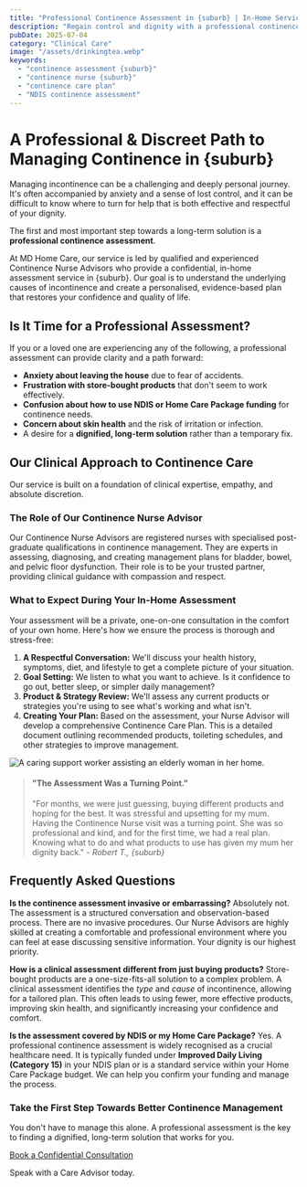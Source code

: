 ```yaml
---
title: "Professional Continence Assessment in {suburb} | In-Home Service"
description: "Regain control and dignity with a professional continence assessment in {suburb}. Our qualified Continence Nurses provide a discreet, in-home service to create a personalised plan that works. NDIS & Aged Care."
pubDate: 2025-07-04
category: "Clinical Care"
image: "/assets/drinkingtea.webp"
keywords:
  - "continence assessment {suburb}"
  - "continence nurse {suburb}"
  - "continence care plan"
  - "NDIS continence assessment"
---
```


# A Professional & Discreet Path to Managing Continence in {suburb}

Managing incontinence can be a challenging and deeply personal journey. It's often accompanied by anxiety and a sense of lost control, and it can be difficult to know where to turn for help that is both effective and respectful of your dignity.

The first and most important step towards a long-term solution is a **professional continence assessment**.

At MD Home Care, our service is led by qualified and experienced Continence Nurse Advisors who provide a confidential, in-home assessment service in {suburb}. Our goal is to understand the underlying causes of incontinence and create a personalised, evidence-based plan that restores your confidence and quality of life.

## Is It Time for a Professional Assessment?

If you or a loved one are experiencing any of the following, a professional assessment can provide clarity and a path forward:

*   **Anxiety about leaving the house** due to fear of accidents.
*   **Frustration with store-bought products** that don't seem to work effectively.
*   **Confusion about how to use NDIS or Home Care Package funding** for continence needs.
*   **Concern about skin health** and the risk of irritation or infection.
*   A desire for a **dignified, long-term solution** rather than a temporary fix.

## Our Clinical Approach to Continence Care

Our service is built on a foundation of clinical expertise, empathy, and absolute discretion.

### The Role of Our Continence Nurse Advisor

Our Continence Nurse Advisors are registered nurses with specialised post-graduate qualifications in continence management. They are experts in assessing, diagnosing, and creating management plans for bladder, bowel, and pelvic floor dysfunction. Their role is to be your trusted partner, providing clinical guidance with compassion and respect.

### What to Expect During Your In-Home Assessment

Your assessment will be a private, one-on-one consultation in the comfort of your own home. Here's how we ensure the process is thorough and stress-free:

1.  **A Respectful Conversation:** We'll discuss your health history, symptoms, diet, and lifestyle to get a complete picture of your situation.
2.  **Goal Setting:** We listen to what you want to achieve. Is it confidence to go out, better sleep, or simpler daily management?
3.  **Product & Strategy Review:** We'll assess any current products or strategies you're using to see what's working and what isn't.
4.  **Creating Your Plan:** Based on the assessment, your Nurse Advisor will develop a comprehensive Continence Care Plan. This is a detailed document outlining recommended products, toileting schedules, and other strategies to improve management.

![A caring support worker assisting an elderly woman in her home.](/assets/grandma.webp)

> #### **"The Assessment Was a Turning Point."**
>
> "For months, we were just guessing, buying different products and hoping for the best. It was stressful and upsetting for my mum. Having the Continence Nurse visit was a turning point. She was so professional and kind, and for the first time, we had a real plan. Knowing what to do and what products to use has given my mum her dignity back." - *Robert T., {suburb}*

## Frequently Asked Questions

**Is the continence assessment invasive or embarrassing?**
Absolutely not. The assessment is a structured conversation and observation-based process. There are no invasive procedures. Our Nurse Advisors are highly skilled at creating a comfortable and professional environment where you can feel at ease discussing sensitive information. Your dignity is our highest priority.

**How is a clinical assessment different from just buying products?**
Store-bought products are a one-size-fits-all solution to a complex problem. A clinical assessment identifies the *type* and *cause* of incontinence, allowing for a tailored plan. This often leads to using fewer, more effective products, improving skin health, and significantly increasing your confidence and comfort.

**Is the assessment covered by NDIS or my Home Care Package?**
Yes. A professional continence assessment is widely recognised as a crucial healthcare need. It is typically funded under **Improved Daily Living (Category 15)** in your NDIS plan or is a standard service within your Home Care Package budget. We can help you confirm your funding and manage the process.

### Take the First Step Towards Better Continence Management

You don't have to manage this alone. A professional assessment is the key to finding a dignified, long-term solution that works for you.

<div class="cta-button-container">
<a href="/contact" class="cta-button">Book a Confidential Consultation</a>
<p class="cta-subtext">Speak with a Care Advisor today.</p>
</div> 